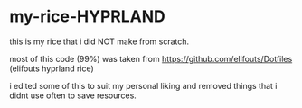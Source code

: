 # my-rice-HYPRLAND
this is my rice that i did NOT make from scratch.

most of this code (99%) was taken from https://github.com/elifouts/Dotfiles (elifouts hyprland rice)

i edited some of this to suit my personal liking and removed things that i didnt use often to save resources.
